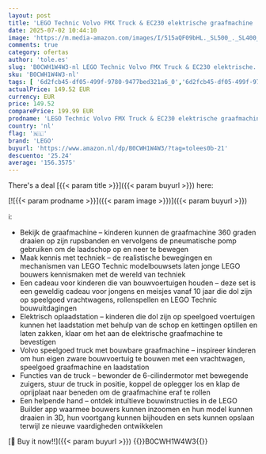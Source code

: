 ```yaml
---
layout: post
title: 'LEGO Technic Volvo FMX Truck & EC230 elektrische graafmachine  Bouwvoertuig en Vrachtwagen Speelgoed voor Kinderen  Rollenspel Cadeau voor Jongens en Meisjes vanaf 10 jaar 42175'
date: 2025-07-02 10:44:10
image: 'https://m.media-amazon.com/images/I/515aQF09bHL._SL500_._SL400_.jpg'
comments: true
category: ofertas
author: 'tole.es'
slug: 'B0CWH1W4W3-nl LEGO Technic Volvo FMX Truck & EC230 elektrische...'
sku: 'B0CWH1W4W3-nl'
tags: [ '6d2fcb45-df05-499f-9780-9477bed321a6_0','6d2fcb45-df05-499f-9780-9477bed321a6_5201','6d2fcb45-df05-499f-9780-9477bed321a6_5301','8','Arborist Merchandising Root','Bouw- & constructiespeelgoed','LEGO','Self Service','Special Features Stores','Speelgoed & spellen','Speelgoedbouwsets','lego','🇳🇱', ]
actualPrice: 149.52 EUR
currency: EUR
price: 149.52
comparePrice: 199.99 EUR
prodname: 'LEGO Technic Volvo FMX Truck & EC230 elektrische graafmachine  Bouwvoertuig en Vrachtwagen Speelgoed voor Kinderen  Rollenspel Cadeau voor Jongens en Meisjes vanaf 10 jaar 42175'
country: 'nl'
flag: '🇳🇱'
brand: 'LEGO'
buyurl: 'https://www.amazon.nl/dp/B0CWH1W4W3/?tag=tolees0b-21'
descuento: '25.24'
average: '156.3575'
---
```


There's a deal [{{< param title >}}]({{< param buyurl >}})  here:

[![{{< param prodname >}}]({{< param image >}})]({{< param buyurl >}})

ℹ️:

- Bekijk de graafmachine – kinderen kunnen de graafmachine 360 graden draaien op zijn rupsbanden en vervolgens de pneumatische pomp gebruiken om de laadschop op en neer te bewegen
- Maak kennis met techniek – de realistische bewegingen en mechanismen van LEGO Technic modelbouwsets laten jonge LEGO bouwers kennismaken met de wereld van techniek
- Een cadeau voor kinderen die van bouwvoertuigen houden – deze set is een geweldig cadeau voor jongens en meisjes vanaf 10 jaar die dol zijn op speelgoed vrachtwagens, rollenspellen en LEGO Technic bouwuitdagingen
- Elektrisch oplaadstation – kinderen die dol zijn op speelgoed voertuigen kunnen het laadstation met behulp van de schop en kettingen optillen en laten zakken, klaar om het aan de elektrische graafmachine te bevestigen
- Volvo speelgoed truck met bouwbare graafmachine – inspireer kinderen om hun eigen zware bouwvoertuig te bouwen met een vrachtwagen, speelgoed graafmachine en laadstation
- Functies van de truck – bewonder de 6-cilindermotor met bewegende zuigers, stuur de truck in positie, koppel de oplegger los en klap de oprijplaat naar beneden om de graafmachine eraf te rollen
- Een helpende hand – ontdek intuïtieve bouwinstructies in de LEGO Builder app waarmee bouwers kunnen inzoomen en hun model kunnen draaien in 3D, hun voortgang kunnen bijhouden en sets kunnen opslaan terwijl ze nieuwe vaardigheden ontwikkelen

[🛒 Buy it now!!]({{< param buyurl >}})
{{<world>}}B0CWH1W4W3{{</world>}}
